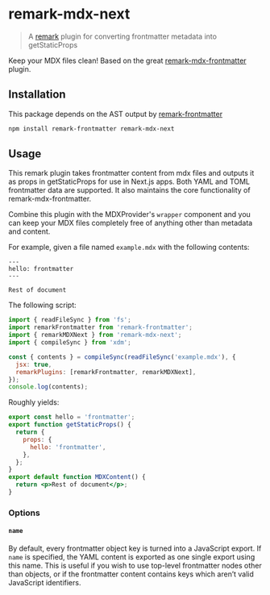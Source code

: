 # remark-mdx-next

> A [remark](https://github.com/remarkjs) plugin for converting frontmatter metadata into
> getStaticProps

Keep your MDX files clean! Based on the great
[remark-mdx-frontmatter](https://github.com/remcohaszing/remark-mdx-frontmatter) plugin.

## Installation

This package depends on the AST output by
[remark-frontmatter](https://github.com/remarkjs/remark-frontmatter)

```sh
npm install remark-frontmatter remark-mdx-next
```

## Usage

This remark plugin takes frontmatter content from mdx files and outputs it as props in getStaticProps for use in Next.js apps. Both YAML and TOML frontmatter data are supported. It also maintains the core functionality of remark-mdx-frontmatter.

Combine this plugin with the MDXProvider's `wrapper` component and you can keep your MDX files completely free of anything other than metadata and content.

For example, given a file named `example.mdx` with the following contents:

```mdx
---
hello: frontmatter
---

Rest of document
```

The following script:

```js
import { readFileSync } from 'fs';
import remarkFrontmatter from 'remark-frontmatter';
import { remarkMDXNext } from 'remark-mdx-next';
import { compileSync } from 'xdm';

const { contents } = compileSync(readFileSync('example.mdx'), {
  jsx: true,
  remarkPlugins: [remarkFrontmatter, remarkMDXNext],
});
console.log(contents);
```

Roughly yields:

```jsx
export const hello = 'frontmatter';
export function getStaticProps() {
  return {
    props: {
      hello: 'frontmatter',
    },
  };
}
export default function MDXContent() {
  return <p>Rest of document</p>;
}
```

### Options

#### `name`

By default, every frontmatter object key is turned into a JavaScript export. If `name` is specified,
the YAML content is exported as one single export using this name. This is useful if you wish to use
top-level frontmatter nodes other than objects, or if the frontmatter content contains keys which
aren’t valid JavaScript identifiers.

